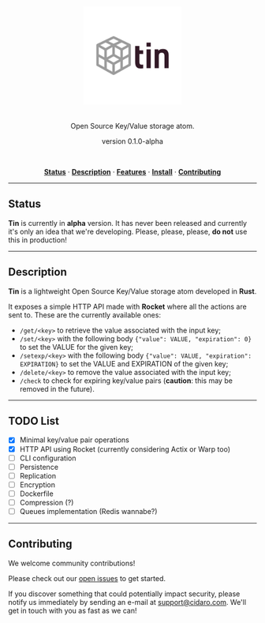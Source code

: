 <div align="center">
  <br/>
  <img src="./tin.png" width="200" />
  <br/>
  <br/>
  <p>
    Open Source Key/Value storage atom.
  </p>
  <p>
    version 0.1.0-alpha
  </p>
  <br/>
  <p>
    <a href="#status"><strong>Status</strong></a> ·
    <a href="#description"><strong>Description</strong></a> ·
    <a href="#features"><strong>Features</strong></a> ·
    <a href="#install"><strong>Install</strong></a> ·
    <a href="#contributing"><strong>Contributing</strong></a>
  </p>
</div>

---

## Status

**Tin** is currently in **alpha** version. It has never been released and currently it's only an idea that we're developing. Please, please, please, **do not** use this in production!

---

## Description

**Tin** is a lightweight Open Source Key/Value storage atom developed in **Rust**.

It exposes a simple HTTP API made with **Rocket** where all the actions are sent to. These are the currently available ones:
- `/get/<key>` to retrieve the value associated with the input key;
- `/set/<key>` with the following body `{"value": VALUE, "expiration": 0}` to set the VALUE for the given key;
- `/setexp/<key>` with the following body `{"value": VALUE, "expiration": EXPIRATION}` to set the VALUE and EXPIRATION of the given key;
- `/delete/<key>` to remove the value associated with the input key;
- `/check` to check for expiring key/value pairs (**caution**: this may be removed in the future).

---

## TODO List

- [x] Minimal key/value pair operations
- [x] HTTP API using Rocket (currently considering Actix or Warp too)
- [ ] CLI configuration
- [ ] Persistence
- [ ] Replication
- [ ] Encryption
- [ ] Dockerfile
- [ ] Compression (?)
- [ ] Queues implementation (Redis wannabe?)

---

## Contributing

We welcome community contributions!

Please check out our <a href="https://github.com/CIDARO-srl/tin/issues">open issues</a> to get started.

If you discover something that could potentially impact security, please notify us immediately by sending an e-mail at <a href="mailto:support@cidaro.com">support@cidaro.com</a>. We'll get in touch with you as fast as we can!
